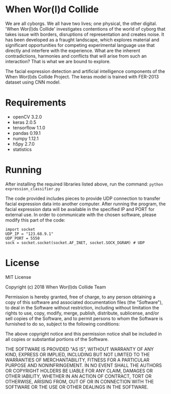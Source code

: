 # When Wor(l)d Collide
We are all cyborgs. We all have two lives; one physical, the other digital. 'When Wor(l)ds Collide' investigates contentions of the world of cyborg that takes issue with borders, disruptions of representation and creates noise. It has been developed as a fraught landscape, which explores material and significant opportunities for competing experimental language use that directly and interfere with the experience. What are the inherent contradictions, harmonies and conflicts that will arise from such an interaction? That is what we are bound to explore.


The facial expression detection and artificial intelligence components of the When Wor(l)ds Collide Project. The keras model is trained with FER-2013 dataset using CNN model. 

# Requirements
- openCV 3.2.0
- keras 2.0.5
- tensorflow 1.1.0
- pandas 0.19.1
- numpy 1.12.1
- h5py 2.7.0
- statistics

# Running
After installing the required libraries listed above, run the command: `python expression_classifier.py`

The code provided includes pieces to provide UDP connection to transfer facial expression data into another computer. After running the program, the facial expression data will be available in the specified IP and PORT for external use. In order to communicate with the chosen software, please modify this part of the code:

```
import socket
UDP_IP = "123.68.9.1"
UDP_PORT = 5550
sock = socket.socket(socket.AF_INET, socket.SOCK_DGRAM) # UDP
```

# License
MIT License

Copyright (c) 2018 When Wor(l)ds Collide Team

Permission is hereby granted, free of charge, to any person obtaining a copy of this software and associated documentation files (the "Software"), to deal in the Software without restriction, including without limitation the rights to use, copy, modify, merge, publish, distribute, sublicense, and/or sell copies of the Software, and to permit persons to whom the Software is furnished to do so, subject to the following conditions:

The above copyright notice and this permission notice shall be included in all copies or substantial portions of the Software.

THE SOFTWARE IS PROVIDED "AS IS", WITHOUT WARRANTY OF ANY KIND, EXPRESS OR IMPLIED, INCLUDING BUT NOT LIMITED TO THE WARRANTIES OF MERCHANTABILITY, FITNESS FOR A PARTICULAR PURPOSE AND NONINFRINGEMENT. IN NO EVENT SHALL THE AUTHORS OR COPYRIGHT HOLDERS BE LIABLE FOR ANY CLAIM, DAMAGES OR OTHER IABILITY, WHETHER IN AN ACTION OF CONTRACT, TORT OR OTHERWISE, ARISING FROM, OUT OF OR IN CONNECTION WITH THE SOFTWARE OR THE USE OR OTHER DEALINGS IN THE SOFTWARE. 